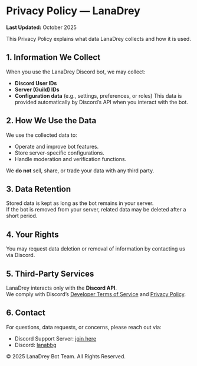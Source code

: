 # Privacy Policy — LanaDrey

**Last Updated:** October 2025  

This Privacy Policy explains what data LanaDrey collects and how it is used.


## 1. Information We Collect
When you use the LanaDrey Discord bot, we may collect:
- **Discord User IDs**
- **Server (Guild) IDs**
- **Configuration data** (e.g., settings, preferences, or roles)
This data is provided automatically by Discord’s API when you interact with the bot.


## 2. How We Use the Data
We use the collected data to:
- Operate and improve bot features.
- Store server-specific configurations.
- Handle moderation and verification functions.

We **do not** sell, share, or trade your data with any third party.


## 3. Data Retention
Stored data is kept as long as the bot remains in your server.  
If the bot is removed from your server, related data may be deleted after a short period.


## 4. Your Rights
You may request data deletion or removal of information by contacting us via Discord.


## 5. Third-Party Services
LanaDrey interacts only with the **Discord API**.  
We comply with Discord’s [Developer Terms of Service](https://discord.com/developers/docs/legal) and [Privacy Policy](https://discord.com/privacy).


## 6. Contact
For questions, data requests, or concerns, please reach out via:
- Discord Support Server: [join here](https://discord.gg/adFg2sWhT5)  
- Discord: [lanabbg](https://discord.com/users/1244917548898717779)


© 2025 LanaDrey Bot Team. All Rights Reserved.
